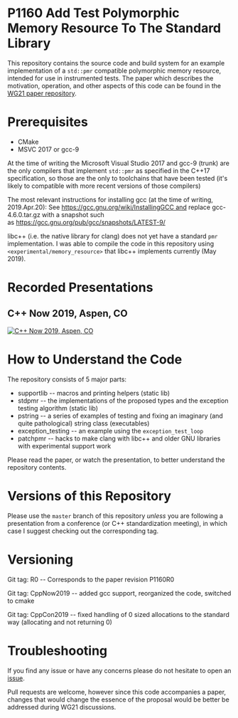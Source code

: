 # P1160 Add Test Polymorphic Memory Resource To The Standard Library

This repository contains the source code and build system for an example implementation of a `std::pmr`
compatible polymorphic memory resource, intended for use in instrumented tests. The paper which describes
the motivation, operation, and other aspects of this code can be found in the
[WG21 paper repository](http://www.open-std.org/jtc1/sc22/wg21/docs/papers/2018/p1160r0.pdf "P1160R0").

# Prerequisites

 * CMake
 * MSVC 2017 or gcc-9 

At the time of writing the Microsoft Visual Studio 2017 and gcc-9 (trunk) are the only compilers that implement `std::pmr` as specified
in the C++17 specification, so those are the only to toolchains that have been tested (it's likely to compatible with more recent
versions of those compilers)

The most relevant instructions for installing gcc (at the time of writing, 2019.Apr.20): See https://gcc.gnu.org/wiki/InstallingGCC and replace gcc-4.6.0.tar.gz with a snapshot such as https://gcc.gnu.org/pub/gcc/snapshots/LATEST-9/

libc++ (i.e. the native library for clang) does not yet have a standard `pmr` implementation.  I was able to compile the code in this repository using `<experimental/memory_resource>` that libc++ implements currently (May 2019).

# Recorded Presentations

## C++ Now 2019, Aspen, CO

[![C++ Now 2019, Aspen, CO](https://img.youtube.com/vi/48oAZqlyx_g/maxresdefault.jpg)](https://youtu.be/48oAZqlyx_g)

# How to Understand the Code

The repository consists of 5 major parts:

  * supportlib -- macros and printing helpers (static lib)
  * stdpmr -- the implementations of the proposed types and the exception testing algorithm (static lib)
  * pstring -- a series of examples of testing and fixing an imaginary (and quite pathological) string class (executables)
  * exception_testing -- an example using the `exception_test_loop`
  * patchpmr -- hacks to make clang with libc++ and older GNU libraries with experimental support work

Please read the paper, or watch the presentation, to better understand the repository contents.

# Versions of this Repository

Please use the `master` branch of this repository *unless* you are following a presentation from a conference (or C++ standardization meeting), in which case I suggest checking out the corresponding tag.

# Versioning

Git tag: R0 -- Corresponds to the paper revision P1160R0

Git tag: CppNow2019 -- added gcc support, reorganized the code, switched to cmake

Git tag: CppCon2019 -- fixed handling of 0 sized allocations to the standard way (allocating and not returning 0)

# Troubleshooting

If you find any issue or have any concerns please do not hesitate to open an [issue](../../issues).

Pull requests are welcome, however since this code accompanies a paper, changes that would change the essence of
the proposal would be better be addressed during WG21 discussions.

